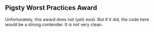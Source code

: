## Pigsty Worst Practices Award
Unfortunately, this award does not (yet) exist. But if it did, the code here would be a strong contender. It is not very clean.
